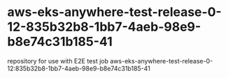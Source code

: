 # aws-eks-anywhere-test-release-0-12-835b32b8-1bb7-4aeb-98e9-b8e74c31b185-41
repository for use with E2E test job aws-eks-anywhere-test-release-0-12:835b32b8-1bb7-4aeb-98e9-b8e74c31b185-41

